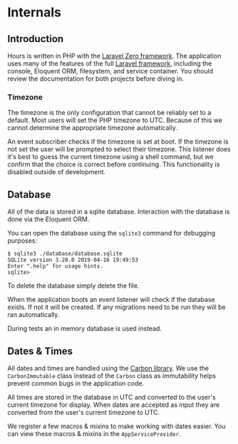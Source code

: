 # Internals

## Introduction

Hours is written in PHP with the [Laravel Zero framework](https://laravel-zero.com).  The application uses many of the features of the full [Laravel framework](https://laravel.com), including the console, Eloquent ORM, filesystem, and service container.  You should review the documentation for both projects before diving in.

### Timezone

The timezone is the only configuration that cannot be reliably set to a default.  Most users will set the PHP timezone to UTC.  Because of this we cannot determine the appropriate timezone automatically.

An event subscriber checks if the timezone is set at boot.  If the timezone is not set the user will be prompted to select their timezone.  This listener does it's best to guess the current timezone using a shell command, but we confirm that the choice is correct before continuing.  This functionality is disabled outside of development.

## Database

All of the data is stored in a sqlite database.  Interaction with the database is done via the Eloquent ORM.

You can open the database using the `sqlite3` command for debugging purposes:

```console
$ sqlite3 ./database/database.sqlite
SQLite version 3.28.0 2019-04-16 19:49:53
Enter ".help" for usage hints.
sqlite> 
```

To delete the database simply delete the file.

When the application boots an event listener will check if the database exists.  If not it will be created.  If any migrations need to be run they will be ran automatically.

During tests an in memory database is used instead.

## Dates & Times

All dates and times are handled using the [Carbon library](https://carbon.nesbot.com).  We use the `CarbonImmutable` class instead of the `Carbon` class as immutability helps prevent common bugs in the application code.

All times are stored in the database in UTC and converted to the user's current timezone for display.  When dates are accepted as input they are converted from the user's current timezone to UTC.

We register a few macros & mixins to make working with dates easier.  You can view these macros & mixins in the `AppServiceProvider`.

[^1]: The `XDG_CONFIG_HOME` environment variable is defined by the [XDG Base Directory Specification](https://specifications.freedesktop.org/basedir-spec/basedir-spec-latest.html).  On most Mac and Linux computers this defaults to `~/.config`.

